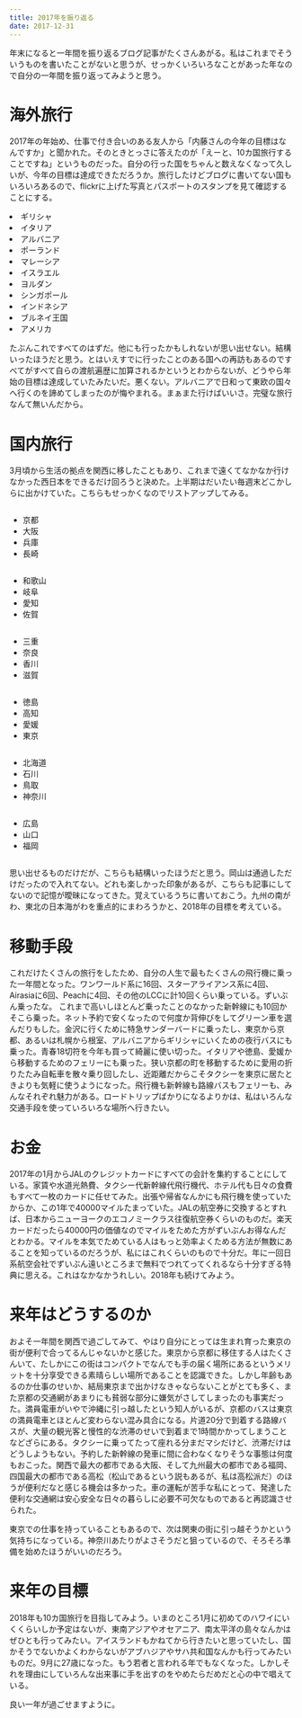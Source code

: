 ```yaml
---
title: 2017年を振り返る
date: 2017-12-31
---
```


年末になると一年間を振り返るブログ記事がたくさんあがる。私はこれまでそういうものを書いたことがないと思うが、せっかくいろいろなことがあった年なので自分の一年間を振り返ってみようと思う。


# 海外旅行
2017年の年始め、仕事で付き合いのある友人から「内藤さんの今年の目標はなんですか」と聞かれた。そのときとっさに答えたのが「えーと、10カ国旅行することですね」というものだった。自分の行った国をちゃんと数えなくなって久しいが、今年の目標は達成できただろうか。旅行したけどブログに書いてない国もいろいろあるので、flickrに上げた写真とパスポートのスタンプを見て確認することにする。

<div class="row">
<div class="column">
<li>ギリシャ</li>
<li>イタリア</li>
<li>アルバニア</li>
</div>
<div class="column">
<li>ポーランド</li>
<li>マレーシア</li>
<li>イスラエル</li>
</div>
<div class="column">
<li>ヨルダン</li>
<li>シンガポール</li>
<li>インドネシア</li>
</div>
<div class="column">
<li>ブルネイ王国</li>
<li>アメリカ</li>
</div>
</div>

たぶんこれですべてのはずだ。他にも行ったかもしれないが思い出せない。結構いったほうだと思う。とはいえすでに行ったことのある国への再訪もあるのですべてがすべて自らの渡航遍歴に加算されるかというとわからないが、どうやら年始の目標は達成していたみたいだ。悪くない。アルバニアで日和って東欧の国々へ行くのを諦めてしまったのが悔やまれる。まぁまた行けばいいさ。完璧な旅行なんて無いんだから。


# 国内旅行
3月頃から生活の拠点を関西に移したこともあり、これまで遠くてなかなか行けなかった西日本をできるだけ回ろうと決めた。上半期はだいたい毎週末どこかしらに出かけていた。こちらもせっかくなのでリストアップしてみる。

<div class="row">
<div class="column">
  <ul><li>京都</li><li>大阪</li><li>兵庫</li><li>長崎</li></ul>
</div>
<div class="column">
  <ul><li>和歌山</li><li>岐阜</li><li>愛知</li><li>佐賀</li></ul>
</div>
<div class="column">
  <ul><li>三重</li><li>奈良</li><li>香川</li><li>滋賀</li></ul>
</div>
<div class="column">
  <ul><li>徳島</li><li>高知</li><li>愛媛</li><li>東京</li></ul>
</div>
<div class="column">
  <ul><li>北海道</li><li>石川</li><li>鳥取</li><li>神奈川</li></ul>
</div>
<div class="column">
  <ul><li>広島</li><li>山口</li><li>福岡</li></ul>
</div>
</div>

思い出せるものだけだが、こちらも結構いったほうだと思う。岡山は通過しただけだったので入れてない。どれも楽しかった印象があるが、こちらも記事にしてないので記憶が曖昧になってきた。覚えているうちに書いておこう。九州の南がわ、東北の日本海がわを重点的にまわろうかと、2018年の目標を考えている。


# 移動手段
これだけたくさんの旅行をしたため、自分の人生で最もたくさんの飛行機に乗った一年間となった。ワンワールド系に16回、スターアライアンス系に4回、Airasiaに6回、Peachに4回、その他のLCCに計10回くらい乗っている。ずいぶん乗ったな。
これまで高いしほとんど乗ったことのなかった新幹線にも10回かそこら乗った。ネット予約で安くなったので何度か背伸びをしてグリーン車を選んだりもした。金沢に行くために特急サンダーバードに乗ったし、東京から京都、あるいは札幌から根室、アルバニアからギリシャにいくための夜行バスにも乗った。青春18切符を今年も買って綺麗に使い切った。イタリアや徳島、愛媛から移動するためのフェリーにも乗った。狭い京都の町を移動するために愛用の折りたたみ自転車を散々乗り回したし、近距離だからこそタクシーを東京に居たときよりも気軽に使うようになった。飛行機も新幹線も路線バスもフェリーも、みんなそれぞれ魅力がある。ロードトリップばかりになるよりかは、私はいろんな交通手段を使っていろいろな場所へ行きたい。


# お金
2017年の1月からJALのクレジットカードにすべての会計を集約することにしている。家賃や水道光熱費、タクシー代新幹線代飛行機代、ホテル代も日々の食費もすべて一枚のカードに任せてみた。出張や帰省なんかにも飛行機を使っていたからか、この1年で40000マイルたまっていた。JALの航空券に交換するとすれば、日本からニューヨークのエコノミークラス往復航空券くらいのものだ。楽天カードだったら40000円の価値なのでマイルをためた方がずいぶんお得なんだとわかる。マイルを本気でためている人はもっと効率よくためる方法が無数にあることを知っているのだろうが、私にはこれくらいのもので十分だ。年に一回日系航空会社でずいぶん遠いところまで無料でつれてってくれるなら十分すぎる特典に思える。これはなかなかうれしい。2018年も続けてみよう。


# 来年はどうするのか
およそ一年間を関西で過ごしてみて、やはり自分にとっては生まれ育った東京の街が便利で合ってるんじゃないかと感じた。東京から京都に移住する人はたくさんいて、たしかにこの街はコンパクトでなんでも手の届く場所にあるというメリットを十分享受できる素晴らしい場所であることを認識できた。しかし年齢もあるのか仕事のせいか、結局東京まで出かけなきゃならないことがとても多く、また京都の交通網があまりにも貧弱な部分に嫌気がさしてしまったのも事実だった。満員電車がいやで沖縄に引っ越したという知人がいるが、京都のバスは東京の満員電車とほとんど変わらない混み具合になる。片道20分で到着する路線バスが、大量の観光客と慢性的な渋滞のせいで到着まで1時間かかってしまうことなどざらにある。タクシーに乗ってたって座れる分まだマシだけど、渋滞だけはどうしようもない。予約した新幹線の発車に間に合わなくなりそうな事態は何度もおこった。関西で最大の都市である大阪、そして九州最大の都市である福岡、四国最大の都市である高松（松山であるという説もあるが、私は高松派だ）のほうが便利だなと感じる機会は多かった。車の運転が苦手な私にとって、発達した便利な交通網は安心安全な日々の暮らしに必要不可欠なものであると再認識させられた。

東京での仕事を持っていることもあるので、次は関東の街に引っ越そうかという気持ちになっている。神奈川あたりがよさそうだと狙っているので、そろそろ準備を始めたほうがいいのだろう。


# 来年の目標
2018年も10カ国旅行を目指してみよう。いまのところ1月に初めてのハワイにいくくらいしか予定はないが、東南アジアやオセアニア、南太平洋の島々なんかはぜひとも行ってみたい。アイスランドもかねてから行きたいと思っていたし、国かそうでないかよくわからないがアブハジアやサハ共和国なんかも行ってみたいものだ。9月に27歳になった。もう若者と言われる年でもなくなった。しかしそれを理由にしていろんな出来事に手を出すのをやめたらだめだと心の中で唱えている。

良い一年が過ごせますように。
